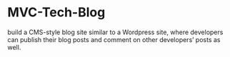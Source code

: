 # MVC-Tech-Blog
build a CMS-style blog site similar to a Wordpress site, where developers can publish their blog posts and comment on other developers’ posts as well.

